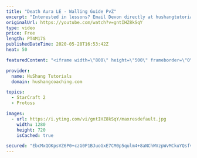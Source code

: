 ```yaml
---
title: "Death Aura LE - Walling Guide PvZ"
excerpt: "Interested in lessons? Email Devon directly at hushangtutorials@outlook.com ------------------------------------------------------------------------------------------------------- Want to support HuShang Tutorials directly? Patreon is a website where you can contribute a monthly donation that will help"
originalUrl: https://youtube.com/watch?v=gntIHZ8kSqY
type: video
price: Free
length: PT4M17S
publishedDateTime: 2020-05-28T16:53:42Z
heat: 50

featuredContent: "<iframe width=\"800\" height=\"500\" frameborder=\"0\" src=\"https://www.youtube.com/embed/gntIHZ8kSqY\" allow=\"accelerometer; autoplay; encrypted-media; gyroscope; picture-in-picture\" allowfullscreen></iframe>"

provider:
  name: HuShang Tutorials
  domain: hushangcoaching.com

topics:
  - StarCraft 2
  - Protoss

images:
  - url: https://i.ytimg.com/vi/gntIHZ8kSqY/maxresdefault.jpg
    width: 1280
    height: 720
    isCached: true

secured: "EbcMxQOKpsVZ6P0+czG0P1BJuoGxE7CM0p5qulm4+8aNChWVzpWvMCkuYQsfvY9/5j7taNQeOWeaVzY1dZzz2pzk9si6le9GzoBKZxL9zCWs9ffxHOuH+ofyJZRkUFSHG53EeNiXWUm5d52KaEruQ8RVE3n1e6Ux+ryvkhwXAytyWxEnNXPTPR7enmpyPIOgd8mFL+dGGm9MBP1rtGTlbqgzFeE83avaXXB3z8AjBvFdGOlIi0OkVWCB+SmKIGWss86StUFk4apX4wAwb9NBJdd1l9FGr6uN1uNDuNiZnl+XwSQgEZF3b8aFOENSCw5gTaSWRhH/P+xxlSj84L6h2AAbmqmEeidq0ly15ZYy2sDbW9NSbNQR8B02U2vN/mPq6ExhtITbatJMvzffW6u7Mc0nj7Rz1suJ+xgzLqJw+xM=;yJEDcBy+bj2rECm4W6G3Dw=="
---
```


